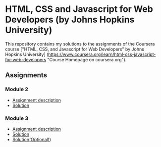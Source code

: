 # HTML, CSS and Javascript for Web Developers (by Johns Hopkins University) #
This repository contains my solutions to the assignments of the Coursera course ["HTML, CSS, and Javascript for Web Developers" by Johns Hopkins University] (https://www.coursera.org/learn/html-css-javascript-for-web-developers "Course Homepage on coursera.org").

## Assignments ##

### Module 2 ###
* [Assignment description](https://github.com/jhu-ep-coursera/fullstack-course4/blob/master/assignments/assignment2/Assignment-2.md)
* [Solution](https://webprjpt.github.io/Coursera/module2-solution/)

### Module 3 ###
* [Assignment description](https://github.com/jhu-ep-coursera/fullstack-course4/blob/master/assignments/assignment3/Assignment-3.md)
* [Solution](https://webprjpt.github.io/Coursera/module3-solution/)
* [Solution(Optional)](https://webprjpt.github.io/Coursera/module3-solution/))
